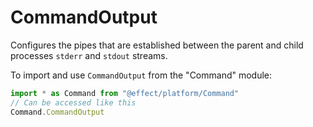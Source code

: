# CommandOutput

Configures the pipes that are established between the parent and child
processes `stderr` and `stdout` streams.

To import and use `CommandOutput` from the "Command" module:

```ts
import * as Command from "@effect/platform/Command"
// Can be accessed like this
Command.CommandOutput
```
